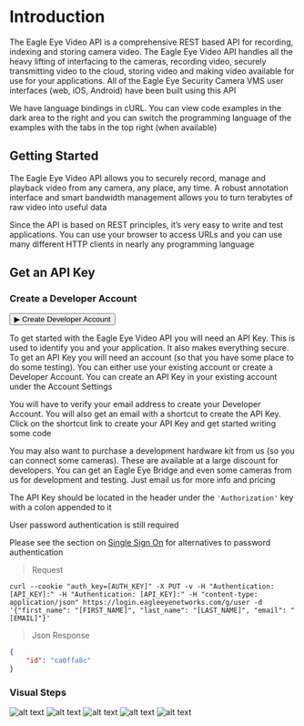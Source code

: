 # Introduction

The Eagle Eye Video API is a comprehensive REST based API for recording, indexing and storing camera video.  The Eagle Eye Video API handles all the heavy lifting of interfacing to the cameras, recording video, securely transmitting video to the cloud, storing video and making video available for use for your applications. All of the Eagle Eye Security Camera VMS user interfaces (web, iOS, Android) have been built using this API

We have language bindings in cURL. You can view code examples in the dark area to the right and you can switch the programming language of the examples with the tabs in the top right (when available)

<!--===================================================================-->
## Getting Started
<!--===================================================================-->

The Eagle Eye Video API allows you to securely record, manage and playback video from any camera, any place, any time.  A robust annotation interface and smart bandwidth management allows you to turn terabytes of raw video into useful data

Since the API is based on REST principles, it’s very easy to write and test applications. You can use your browser to access URLs and you can use many different HTTP clients in nearly any programming language

<!--===================================================================-->
## Get an API Key
<!--===================================================================-->

### Create a Developer Account

<aside><form action="https://login.eagleeyenetworks.com/api_signup.html"><button>&#9654; Create Developer Account</button></form></aside>

To get started with the Eagle Eye Video API you will need an API Key. This is used to identify you and your application. It also makes everything secure. To get an API Key you will need an account (so that you have some place to do some testing). You can either use your existing account or create a Developer Account. You can create an API Key in your existing account under the Account Settings

You will have to verify your email address to create your Developer Account. You will also get an email with a shortcut to create the API Key. Click on the shortcut link to create your API Key and get started writing some code

You may also want to purchase a development hardware kit from us (so you can connect some cameras). These are available at a large discount for developers. You can get an Eagle Eye Bridge and even some cameras from us for development and testing. Just email us for more info and pricing

The API Key should be located in the header under the `'Authorization'` key with a colon appended to it

<aside class="notice">User password authentication is still required</aside>

Please see the section on [Single Sign On](#single-sign-on) for alternatives to password authentication

> Request

```shell
curl --cookie "auth_key=[AUTH_KEY]" -X PUT -v -H "Authentication: [API_KEY]:" -H "Authentication: [API_KEY]:" -H "content-type: application/json" https://login.eagleeyenetworks.com/g/user -d '{"first_name": "[FIRST_NAME]", "last_name": "[LAST_NAME]", "email": "[EMAIL]"}'
```

> Json Response

```json
{
    "id": "ca0ffa8c"
}
```

### Visual Steps

![alt text](introduction/apikey_1.png "Step 1")
![alt text](introduction/apikey_2.png "Step 2")
![alt text](introduction/apikey_3.png "Step 3")
![alt text](introduction/apikey_4.png "Step 4")
![alt text](introduction/apikey_5.png "Step 5")
